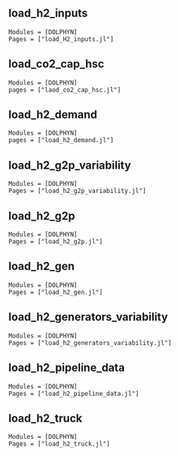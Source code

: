 ## load_h2_inputs
```@autodocs
Modules = [DOLPHYN]
Pages = ["load_H2_inputs.jl"]
```

## load_co2_cap_hsc
```@autodocs
Modules = [DOLPHYN]
pages = ["laod_co2_cap_hsc.jl"]
```

## load_h2_demand
```@autodocs
Modules = [DOLPHYN]
pages = ["load_h2_demand.jl"]
```

## load_h2_g2p_variability
```@autodocs
Modules = [DOLPHYN]
Pages = ["load_h2_g2p_variability.jl"]
```

## load_h2_g2p
```@autodocs
Modules = [DOLPHYN]
Pages = ["load_h2_g2p.jl"]
```

## load_h2_gen
```@autodocs
Modules = [DOLPHYN]
Pages = ["load_h2_gen.jl"]
```

## load_h2_generators_variability
```@autodocs
Modules = [DOLPHYN]
Pages = ["load_h2_generators_variability.jl"]
```

## load_h2_pipeline_data
```@autodocs
Modules = [DOLPHYN]
Pages = ["load_h2_pipeline_data.jl"]
```

## load_h2_truck
```@autodocs
Modules = [DOLPHYN]
Pages = ["load_h2_truck.jl"]
```
